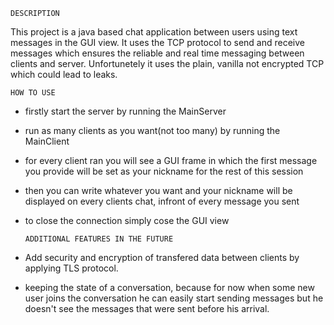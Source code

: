     DESCRIPTION
This project is a java based chat application between users using text messages in the GUI view.
It uses the TCP protocol to send and receive messages which ensures the reliable and real time 
messaging between clients and server. Unfortunetely it uses the plain, vanilla not encrypted TCP 
which could lead to leaks.


    HOW TO USE
- firstly start the server by running the MainServer
- run as many clients as you want(not too many) by running the MainClient
- for every client ran you will see a GUI frame in which the first message you provide will be set as your nickname for the rest of this session
- then you can write whatever you want and your nickname will be displayed on every clients chat, infront of every message you sent
- to close the connection simply cose the GUI view 

    

      ADDITIONAL FEATURES IN THE FUTURE
- Add security and encryption of transfered data between clients by applying TLS protocol.
- keeping the state of a conversation, because for now when some new user joins the conversation he can easily start
 sending messages but he doesn't see the messages that were sent before his arrival.

